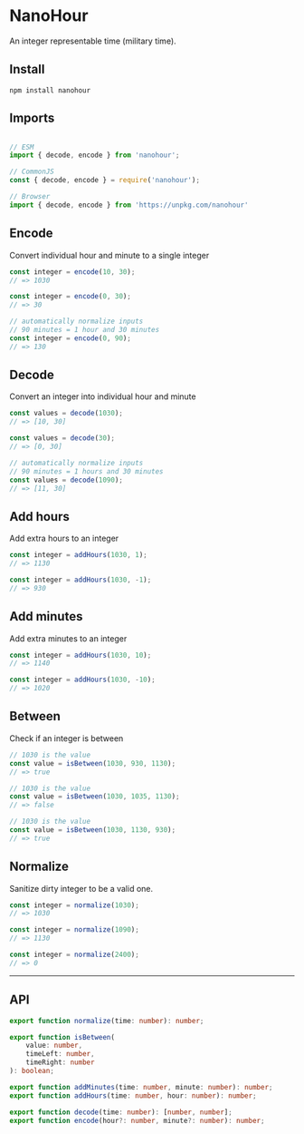# NanoHour

An integer representable time (military time).

## Install

```shell
npm install nanohour
```

## Imports

```js

// ESM
import { decode, encode } from 'nanohour';

// CommonJS
const { decode, encode } = require('nanohour');

// Browser
import { decode, encode } from 'https://unpkg.com/nanohour'
```

## Encode

Convert individual hour and minute to a single integer

```js
const integer = encode(10, 30);
// => 1030

const integer = encode(0, 30);
// => 30

// automatically normalize inputs
// 90 minutes = 1 hour and 30 minutes
const integer = encode(0, 90);
// => 130
```

## Decode

Convert an integer into individual hour and minute

```js
const values = decode(1030);
// => [10, 30]

const values = decode(30);
// => [0, 30]

// automatically normalize inputs
// 90 minutes = 1 hours and 30 minutes
const values = decode(1090);
// => [11, 30]
```

## Add hours

Add extra hours to an integer

```js
const integer = addHours(1030, 1);
// => 1130

const integer = addHours(1030, -1);
// => 930
```

## Add minutes

Add extra minutes to an integer

```js
const integer = addHours(1030, 10);
// => 1140

const integer = addHours(1030, -10);
// => 1020
```


## Between

Check if an integer is between

```js
// 1030 is the value
const value = isBetween(1030, 930, 1130);
// => true

// 1030 is the value
const value = isBetween(1030, 1035, 1130);
// => false

// 1030 is the value
const value = isBetween(1030, 1130, 930);
// => true
```

## Normalize

Sanitize dirty integer to be a valid one.

```js
const integer = normalize(1030);
// => 1030

const integer = normalize(1090);
// => 1130

const integer = normalize(2400);
// => 0
```

---

## API

```ts
export function normalize(time: number): number;

export function isBetween(
	value: number,
	timeLeft: number,
	timeRight: number
): boolean;

export function addMinutes(time: number, minute: number): number;
export function addHours(time: number, hour: number): number;

export function decode(time: number): [number, number];
export function encode(hour?: number, minute?: number): number;
```
